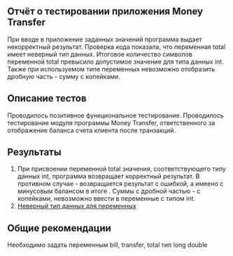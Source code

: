 ## Отчёт о тестировании приложения Money Transfer

При вводе в приложение заданных значений программа выдает некорректный результат. Проверка кода показала, что переменная total имеет неверный тип данных. Итоговое количество символов переменной total превысило допустимое значение для типа данных int. Также при используемом типе переменных невозможно отобразить дробную часть - сумму с  копейками.
 
## Описание тестов

Проводилось позитивное функциональное тестирование. Проводилось тестирование модуля программы Money Transfer, ответственного за отображение баланса счета клиента после транзакций.

## Результаты

1. При присвоении переменной total значения, соответствующего типу данных int, программа возвращает корректный результат. В противном случае - возвращается результат с ошибкой, а имеено c минусовым балансом в итоге . Суммы с дробной частью - с копейками,  невозможно ввести в переменные с типом int.
2. [Неверный тип данных для переменных](https://github.com/Gnucheva/Money-Transfer/issues/1)

## Общие рекомендации

Необходимо задать переменным bill, transfer, total тип long double 
